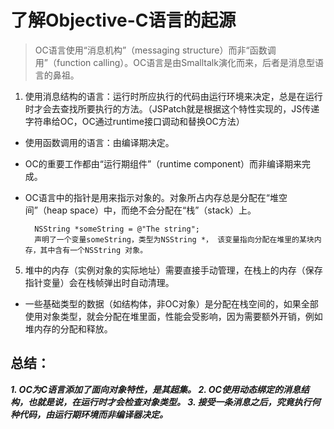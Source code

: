 # 了解Objective-C语言的起源
> OC语言使用“消息机构”（messaging structure）而非“函数调用”（function calling）。OC语言是由Smalltalk演化而来，后者是消息型语言的鼻祖。

1. 使用消息结构的语言：运行时所应执行的代码由运行环境来决定，总是在运行时才会去查找所要执行的方法。（JSPatch就是根据这个特性实现的，JS传递字符串给OC，OC通过runtime接口调动和替换OC方法）
* 使用函数调用的语言：由编译期决定。
* OC的重要工作都由“运行期组件”（runtime component）而非编译期来完成。
* OC语言中的指针是用来指示对象的。对象所占内存总是分配在“堆空间”（heap space）中，而绝不会分配在“栈”（stack）上。
		
		NSString *someString = @"The string";
		声明了一个变量someString，类型为NSString *， 该变量指向分配在堆里的某块内存，其中含有一个NSString 对象。
		
5. 堆中的内存（实例对象的实际地址）需要直接手动管理，在栈上的内存（保存指针变量）会在栈帧弹出时自动清理。
* 一些基础类型的数据（如结构体，非OC对象）是分配在栈空间的，如果全部使用对象类型，就会分配在堆里面，性能会受影响，因为需要额外开销，例如堆内存的分配和释放。

## 总结：
***1. OC为C语言添加了面向对象特性，是其超集。
2. OC使用动态绑定的消息结构，也就是说，在运行时才会检查对象类型。
3. 接受一条消息之后，究竟执行何种代码，由运行期环境而非编译器决定。***
 



